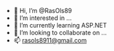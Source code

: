 - 👋 Hi, I’m @RasOls89
- 👀 I’m interested in ...
- 🌱 I’m currently learning ASP.NET
- 💞️ I’m looking to collaborate on ...
- 📫 rasols8911@gmail.com

<!---
RasOls89/RasOls89 is a ✨ special ✨ repository because its `README.md` (this file) appears on your GitHub profile.
You can click the Preview link to take a look at your changes.
--->
